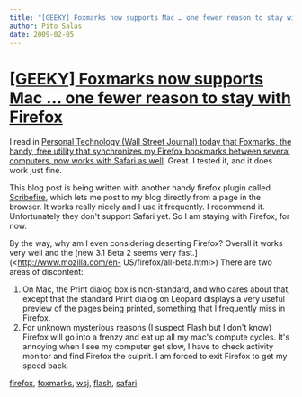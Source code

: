 ```yaml
---
title: "[GEEKY] Foxmarks now supports Mac … one fewer reason to stay with Firefox"
author: Pito Salas
date: 2009-02-05
---
```

# [[GEEKY] Foxmarks now supports Mac … one fewer reason to stay with Firefox](None)




I read in [Personal Technology (Wall Street Journal) today that Foxmarks, the
handy, free utility that synchronizes my Firefox bookmarks between several
computers, now works with Safari as
well](<http://online.wsj.com/article/SB123379804164650385.html?mod=hps_us_my_columnists>).
Great. I tested it, and it does work just fine.

This blog post is being written with another handy firefox plugin called
[Scribefire](<http://www.scribefire.com/>), which lets me post to my blog
directly from a page in the browser. It works really nicely and I use it
frequently. I recommend it. Unfortunately they don't support Safari yet. So I
am staying with Firefox, for now.

By the way, why am I even considering deserting Firefox? Overall it works very
well and the [new 3.1 Beta 2 seems very fast.](<http://www.mozilla.com/en-
US/firefox/all-beta.html>) There are two areas of discontent:

  1. On Mac, the Print dialog box is non-standard, and who cares about that, except that the standard Print dialog on Leopard displays a very useful preview of the pages being printed, something that I frequently miss in Firefox.
  2. For unknown mysterious reasons (I suspect Flash but I don't know) Firefox will go into a frenzy and eat up all my mac's compute cycles. It's annoying when I see my computer get slow, I have to check activity monitor and find Firefox the culprit. I am forced to exit Firefox to get my speed back.

[firefox](<http://technorati.com/tag/firefox>),
[foxmarks](<http://technorati.com/tag/foxmarks>),
[wsj](<http://technorati.com/tag/wsj>),
[flash](<http://technorati.com/tag/flash>),
[safari](<http://technorati.com/tag/safari>)


